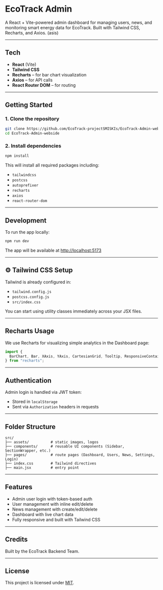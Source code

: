 #  EcoTrack Admin

A React + Vite-powered admin dashboard for managing users, news, and monitoring smart energy data for EcoTrack. Built with Tailwind CSS, Recharts, and Axios.
(asis)

---

##  Tech

-  **React** (Vite)
-  **Tailwind CSS**
-  **Recharts** – for bar chart visualization
-  **Axios** – for API calls
-  **React Router DOM** – for routing

---

##  Getting Started

### 1. **Clone the repository**

```bash
git clone https://github.com/EcoTrack-projectSMISKIs/EcoTrack-Admin-webside.git
cd EcoTrack-Admin-webside
```

### 2. **Install dependencies**

```bash
npm install
```

This will install all required packages including:
- `tailwindcss`
- `postcss`
- `autoprefixer`
- `recharts`
- `axios`
- `react-router-dom`

---

##  Development

To run the app locally:

```bash
npm run dev
```

The app will be available at [http://localhost:5173](http://localhost:5173)

---

## ⚙ Tailwind CSS Setup

Tailwind is already configured in:

- `tailwind.config.js`
- `postcss.config.js`
- `src/index.css`

You can start using utility classes immediately across your JSX files.

---

##  Recharts Usage

We use Recharts for visualizing simple analytics in the Dashboard page:

```jsx
import {
  BarChart, Bar, XAxis, YAxis, CartesianGrid, Tooltip, ResponsiveContainer
} from "recharts";
```

---

##  Authentication

Admin login is handled via JWT token:
- Stored in `localStorage`
- Sent via `Authorization` headers in requests

---

##  Folder Structure

```
src/
├── assets/          # static images, logos
├── components/      # reusable UI components (Sidebar, SectionWrapper, etc.)
├── pages/           # route pages (Dashboard, Users, News, Settings, Login)
├── index.css        # Tailwind directives
├── main.jsx         # entry point
```

---

##  Features

-  Admin user login with token-based auth
-  User management with inline edit/delete
-  News management with create/edit/delete
-  Dashboard with live chart data
-  Fully responsive and built with Tailwind CSS

---

##  Credits

Built by the EcoTrack Backend Team.

---

##  License

This project is licensed under [MIT](LICENSE).
